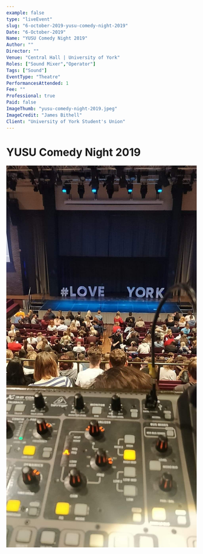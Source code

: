 ```yaml
---
example: false
type: "liveEvent"
slug: "6-october-2019-yusu-comedy-night-2019"
Date: "6-October-2019"
Name: "YUSU Comedy Night 2019"
Author: ""
Director: ""
Venue: "Central Hall | University of York"
Roles: ["Sound Mixer","Operator"]
Tags: ["Sound"]
EventType: "Theatre"
PerformancesAttended: 1
Fee: ""
Professional: true
Paid: false
ImageThumb: "yusu-comedy-night-2019.jpeg"
ImageCredit: "James Bithell"
Client: "University of York Student's Union"
---
```


# YUSU Comedy Night 2019

![Image by James Bithell](./images/yusu-comedy-night-2019.jpeg)

